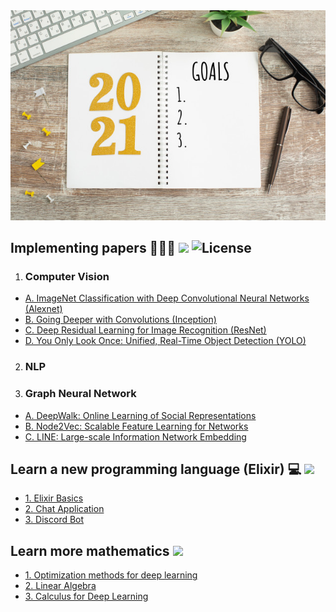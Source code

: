 <div align="center">
  <img src="year-goals-list-2021.jpg">
</div>

## Implementing papers 👨🏻‍💻 ![](https://img.shields.io/badge/progress-2%25-green.svg) ![License](https://img.shields.io/github/license/flursky/resolutions-2021.svg?color=blue&style=plastic)

1. ### Computer Vision
  - [A. ImageNet Classification with Deep Convolutional Neural Networks (Alexnet)](http://example.org/)
  - [B. Going Deeper with Convolutions (Inception)](http://example.org/)
  - [C. Deep Residual Learning for Image Recognition (ResNet)](http://example.org/)
  - [D. You Only Look Once: Unified, Real-Time Object Detection (YOLO)](http://example.org/)
2. ### NLP

3. ### Graph Neural Network
  - [A. DeepWalk: Online Learning of Social Representations]()
  - [B. Node2Vec: Scalable Feature Learning for Networks]()
  - [C. LINE: Large-scale Information Network Embedding]()

## Learn a new programming language (Elixir) 💻 ![](https://img.shields.io/badge/progress-0%25-red.svg)

- [1. Elixir Basics](http://example.org/)
- [2. Chat Application](http://example.org/)
- [3. Discord Bot](http://example.org/)

## Learn more mathematics ![](https://img.shields.io/badge/progress-0%25-blue.svg)

- [1. Optimization methods for deep learning](http://example.org/)
- [2. Linear Algebra](http://example.org/)
- [3. Calculus for Deep Learning](http://example.org/)
